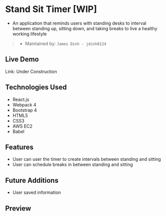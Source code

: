 # Stand Sit Timer [WIP]
- An application that reminds users with standing desks to interval between standing up, sitting down, and taking breaks to live a healthy working lifestyle

> - Maintained by: `James Dinh - jdinh8124`



## Live Demo 
Link: Under Construction

## Technologies Used
- React.js
- Webpack 4
- Bootstrap 4
- HTML5
- CSS3
- AWS EC2
- Babel

## Features
- User can user the timer to create intervals between standing and sitting
- User can schedule breaks in between standing and sitting


## Future Additions
- User saved information

## Preview
